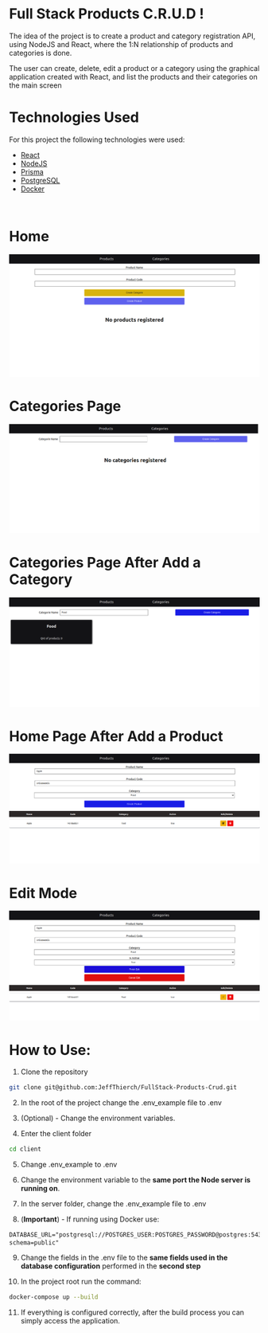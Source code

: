 # Full Stack Products C.R.U.D !

The idea of the project is to create a product and category registration API, using NodeJS and React, where the 1:N relationship of products and categories is done.

The user can create, delete, edit a product or a category using the graphical application created with React, and list the products and their categories on the main screen

# Technologies Used

For this project the following technologies were used:

- [React](https://pt-br.reactjs.org/)
- [NodeJS](https://nodejs.org/en/)
- [Prisma](https://www.prisma.io/)
- [PostgreSQL](https://www.postgresql.org/)
- [Docker](https://www.docker.com/)

<br>

# Home
<img src="./public/home.png">

<br>

# Categories Page
<img src="./public/categories.png">

<br>

# Categories Page After Add a Category
<img src="./public/categories01.png">

<br>

# Home Page After Add a Product
<img src="./public/home01.png">

<br>

# Edit Mode
<img src="./public/edit.png">

<br>



# How to Use:

1. Clone the repository
  ~~~bash
  git clone git@github.com:JeffThierch/FullStack-Products-Crud.git
  ~~~

2. In the root of the project change the .env_example file to .env

3. (Optional) - Change the environment variables.

4. Enter the client folder
  ~~~bash
  cd client
  ~~~

5. Change .env_example to .env

6. Change the environment variable to the **same port the Node server is running on**.

7. In the server folder, change the .env_example file to .env

8. (**Important**) - If running using Docker use:

  >>>
    DATABASE_URL="postgresql://POSTGRES_USER:POSTGRES_PASSWORD@postgres:5432/POSTGRES_DATABASE?schema=public"
  >>>

9. Change the fields in the .env file to the **same fields used in the database configuration** performed in the **second step**

10. In the project root run the command:
  ~~~bash
  docker-compose up --build
  ~~~
11. If everything is configured correctly, after the build process you can simply access the application.
